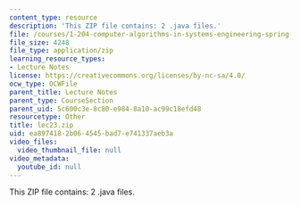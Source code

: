 ```yaml
---
content_type: resource
description: 'This ZIP file contains: 2 .java files.'
file: /courses/1-204-computer-algorithms-in-systems-engineering-spring-2010/ea8974182b064545bad7e741337aeb3a_lec23.zip
file_size: 4248
file_type: application/zip
learning_resource_types:
- Lecture Notes
license: https://creativecommons.org/licenses/by-nc-sa/4.0/
ocw_type: OCWFile
parent_title: Lecture Notes
parent_type: CourseSection
parent_uid: 5c600c3e-8c80-e984-8a10-ac99c18efd48
resourcetype: Other
title: lec23.zip
uid: ea897418-2b06-4545-bad7-e741337aeb3a
video_files:
  video_thumbnail_file: null
video_metadata:
  youtube_id: null
---
```

This ZIP file contains: 2 .java files.
